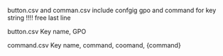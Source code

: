 button.csv and comman.csv include confgig gpo and command for key string
!!!! free last line 

button.csv
Key name, GPO

command.csv
Key name, command, coomand, {command}
